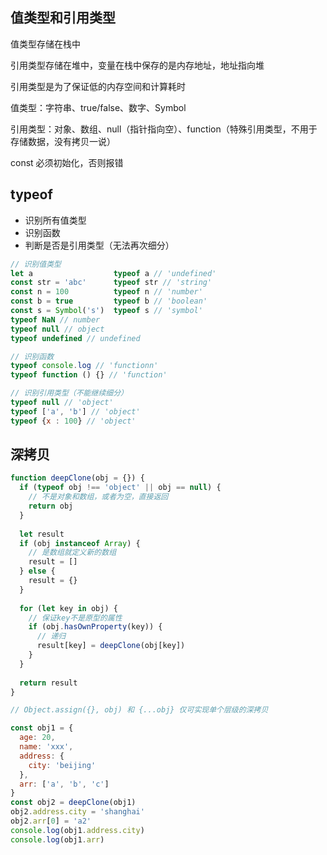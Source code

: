 ## 值类型和引用类型

值类型存储在栈中

引用类型存储在堆中，变量在栈中保存的是内存地址，地址指向堆

引用类型是为了保证低的内存空间和计算耗时

值类型：字符串、true/false、数字、Symbol

引用类型：对象、数组、null（指针指向空）、function（特殊引用类型，不用于存储数据，没有拷贝一说）

const 必须初始化，否则报错

## typeof

* 识别所有值类型
* 识别函数
*  判断是否是引用类型（无法再次细分）

```js
// 识别值类型
let a                  typeof a // 'undefined'
const str = 'abc'      typeof str // 'string'
const n = 100          typeof n // 'number'
const b = true         typeof b // 'boolean'
const s = Symbol('s')  typeof s // 'symbol'
typeof NaN // number
typeof null // object
typeof undefined // undefined

// 识别函数
typeof console.log // 'functionn'
typeof function () {} // 'function'

// 识别引用类型（不能继续细分）
typeof null // 'object'
typeof ['a', 'b'] // 'object'
typeof {x : 100} // 'object'
```

## 深拷贝

```js
function deepClone(obj = {}) {
  if (typeof obj !== 'object' || obj == null) {
    // 不是对象和数组，或者为空，直接返回
    return obj
  }
  
  let result
  if (obj instanceof Array) {
    // 是数组就定义新的数组
    result = []
  } else {
    result = {}
  }
  
  for (let key in obj) {
    // 保证key不是原型的属性
    if (obj.hasOwnProperty(key)) {
      // 递归
      result[key] = deepClone(obj[key])
    }
  }
  
  return result
}

// Object.assign({}, obj) 和 {...obj} 仅可实现单个层级的深拷贝

const obj1 = {
  age: 20,
  name: 'xxx',
  address: {
    city: 'beijing'
  },
  arr: ['a', 'b', 'c']
}
const obj2 = deepClone(obj1)
obj2.address.city = 'shanghai'
obj2.arr[0] = 'a2'
console.log(obj1.address.city)
console.log(obj1.arr)
```

